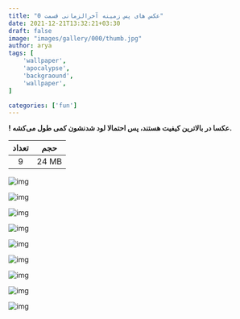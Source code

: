 ```yaml
---
title: "عکس های پس زمینه آخرالزمانی قسمت 0"
date: 2021-12-21T13:32:21+03:30
draft: false
image: "images/gallery/000/thumb.jpg"
author: arya
tags: [
    'wallpaper',
    'apocalypse',
    'backgraound',
    'wallpaper',
]

categories: ['fun']
---
```


**! عکسا در بالاترین کیفیت هستند، پس احتمالا لود شدنشون کمی طول می‌کشه.**

|تعداد|حجم|
|:---:|:--:|
|9|24 MB|



![img](images/gallery/000/9.jpg)

![img](/images/gallery/000/8.jpg)

![img](images/gallery/000/7.jpg)

![img](images/gallery/000/6.jpg)

![img](images/gallery/000/5.jpg)

![img](images/gallery/000/4.jpg)

![img](images/gallery/000/3.jpg)

![img](images/gallery/000/2.jpg)

![img](images/gallery/000/1.jpg)

